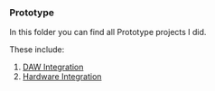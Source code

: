 ### Prototype
In this folder you can find all Prototype projects I did.

These include:
1. [DAW Integration](https://github.com/CPIJ/vst-development/tree/master/Prototype/daw-integration)
2. [Hardware Integration](https://github.com/CPIJ/vst-development/tree/master/Prototype/hardware-integration)
